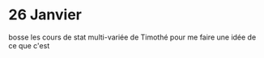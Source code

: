# 26 Janvier

bosse les cours de stat multi-variée de Timothé pour me faire une idée de ce que c'est
